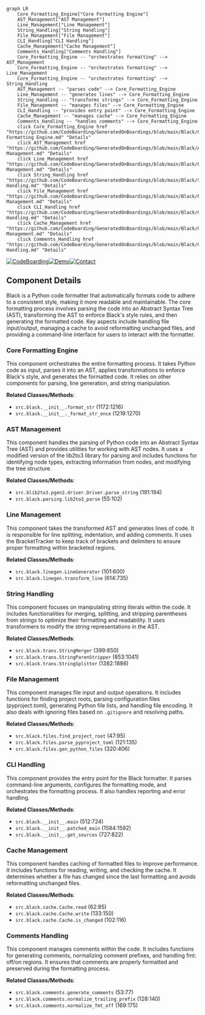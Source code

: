 ```mermaid
graph LR
    Core_Formatting_Engine["Core Formatting Engine"]
    AST_Management["AST Management"]
    Line_Management["Line Management"]
    String_Handling["String Handling"]
    File_Management["File Management"]
    CLI_Handling["CLI Handling"]
    Cache_Management["Cache Management"]
    Comments_Handling["Comments Handling"]
    Core_Formatting_Engine -- "orchestrates formatting" --> AST_Management
    Core_Formatting_Engine -- "orchestrates formatting" --> Line_Management
    Core_Formatting_Engine -- "orchestrates formatting" --> String_Handling
    AST_Management -- "parses code" --> Core_Formatting_Engine
    Line_Management -- "generates lines" --> Core_Formatting_Engine
    String_Handling -- "transforms strings" --> Core_Formatting_Engine
    File_Management -- "manages files" --> Core_Formatting_Engine
    CLI_Handling -- "provides entry point" --> Core_Formatting_Engine
    Cache_Management -- "manages cache" --> Core_Formatting_Engine
    Comments_Handling -- "handles comments" --> Core_Formatting_Engine
    click Core_Formatting_Engine href "https://github.com/CodeBoarding/GeneratedOnBoardings/blob/main/Black/Core Formatting Engine.md" "Details"
    click AST_Management href "https://github.com/CodeBoarding/GeneratedOnBoardings/blob/main/Black/AST Management.md" "Details"
    click Line_Management href "https://github.com/CodeBoarding/GeneratedOnBoardings/blob/main/Black/Line Management.md" "Details"
    click String_Handling href "https://github.com/CodeBoarding/GeneratedOnBoardings/blob/main/Black/String Handling.md" "Details"
    click File_Management href "https://github.com/CodeBoarding/GeneratedOnBoardings/blob/main/Black/File Management.md" "Details"
    click CLI_Handling href "https://github.com/CodeBoarding/GeneratedOnBoardings/blob/main/Black/CLI Handling.md" "Details"
    click Cache_Management href "https://github.com/CodeBoarding/GeneratedOnBoardings/blob/main/Black/Cache Management.md" "Details"
    click Comments_Handling href "https://github.com/CodeBoarding/GeneratedOnBoardings/blob/main/Black/Comments Handling.md" "Details"
```
[![CodeBoarding](https://img.shields.io/badge/Generated%20by-CodeBoarding-9cf?style=flat-square)](https://github.com/CodeBoarding/CodeBoarding)[![Demo](https://img.shields.io/badge/Try%20our-Demo-blue?style=flat-square)](https://www.codeboarding.org/demo)[![Contact](https://img.shields.io/badge/Contact%20us%20-%20codeboarding@gmail.com-lightgrey?style=flat-square)](mailto:codeboarding@gmail.com)

## Component Details

Black is a Python code formatter that automatically formats code to adhere to a consistent style, making it more readable and maintainable. The core formatting process involves parsing the code into an Abstract Syntax Tree (AST), transforming the AST to enforce Black's style rules, and then generating the formatted code. Key aspects include handling file input/output, managing a cache to avoid reformatting unchanged files, and providing a command-line interface for users to interact with the formatter.

### Core Formatting Engine
This component orchestrates the entire formatting process. It takes Python code as input, parses it into an AST, applies transformations to enforce Black's style, and generates the formatted code. It relies on other components for parsing, line generation, and string manipulation.


**Related Classes/Methods**:

- `src.black.__init__.format_str` (1172:1216)
- `src.black.__init__._format_str_once` (1219:1270)


### AST Management
This component handles the parsing of Python code into an Abstract Syntax Tree (AST) and provides utilities for working with AST nodes. It uses a modified version of the lib2to3 library for parsing and includes functions for identifying node types, extracting information from nodes, and modifying the tree structure.


**Related Classes/Methods**:

- `src.blib2to3.pgen2.driver.Driver.parse_string` (191:194)
- `src.black.parsing.lib2to3_parse` (55:102)


### Line Management
This component takes the transformed AST and generates lines of code. It is responsible for line splitting, indentation, and adding comments. It uses the BracketTracker to keep track of brackets and delimiters to ensure proper formatting within bracketed regions.


**Related Classes/Methods**:

- `src.black.linegen.LineGenerator` (101:600)
- `src.black.linegen.transform_line` (614:735)


### String Handling
This component focuses on manipulating string literals within the code. It includes functionalities for merging, splitting, and stripping parentheses from strings to optimize their formatting and readability. It uses transformers to modify the string representations in the AST.


**Related Classes/Methods**:

- `src.black.trans.StringMerger` (399:850)
- `src.black.trans.StringParenStripper` (853:1041)
- `src.black.trans.StringSplitter` (1382:1886)


### File Management
This component manages file input and output operations. It includes functions for finding project roots, parsing configuration files (pyproject.toml), generating Python file lists, and handling file encoding. It also deals with ignoring files based on `.gitignore` and resolving paths.


**Related Classes/Methods**:

- `src.black.files.find_project_root` (47:95)
- `src.black.files.parse_pyproject_toml` (121:135)
- `src.black.files.gen_python_files` (320:406)


### CLI Handling
This component provides the entry point for the Black formatter. It parses command-line arguments, configures the formatting mode, and orchestrates the formatting process. It also handles reporting and error handling.


**Related Classes/Methods**:

- `src.black.__init__.main` (512:724)
- `src.black.__init__.patched_main` (1584:1592)
- `src.black.__init__.get_sources` (727:822)


### Cache Management
This component handles caching of formatted files to improve performance. It includes functions for reading, writing, and checking the cache. It determines whether a file has changed since the last formatting and avoids reformatting unchanged files.


**Related Classes/Methods**:

- `src.black.cache.Cache.read` (62:85)
- `src.black.cache.Cache.write` (133:150)
- `src.black.cache.Cache.is_changed` (102:116)


### Comments Handling
This component manages comments within the code. It includes functions for generating comments, normalizing comment prefixes, and handling fmt: off/on regions. It ensures that comments are properly formatted and preserved during the formatting process.


**Related Classes/Methods**:

- `src.black.comments.generate_comments` (53:77)
- `src.black.comments.normalize_trailing_prefix` (128:140)
- `src.black.comments.normalize_fmt_off` (169:175)